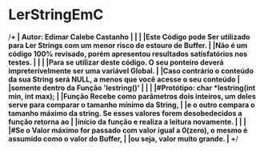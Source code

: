 # LerStringEmC
/********************************************************************************************************+
|	Autor: Edimar Calebe Castanho									 |
|													 |
|Este Código pode Ser utilizado para Ler Strings com um menor risco de estouro de Buffer.		 |
|Não é um código 100% revisado, porém apresentou resultados satisfatórios nos testes.			 |
|													 |
|Para se utilizar deste código. O seu ponteiro deverá impreterívelmente ser uma variável Global.         |
|Caso contrário o conteúdo da sua String será NULL, a menos que você acesse o seu conteúdo               |
|somente dentro da Função 'lestring()' 									 |
|													 |
|#Protótipo:	char *lestring(int min, int max); 							 |
|Função Recebe como parâmetros dois inteiros, um deles serve para comparar o tamanho mínimo da String,   |
|e o outro compara o tamanho máximo da string. Se esses valores forem desobedecidos a função retorna ao  |
|início da função e realiza a leitura novamente.  							 |
|													 |
|#Se o Valor máximo for passado com valor igual a 0(zero), o mesmo é assumido como o valor do Buffer,    |
|ou seja, valor muito grande.										 |
+********************************************************************************************************/

